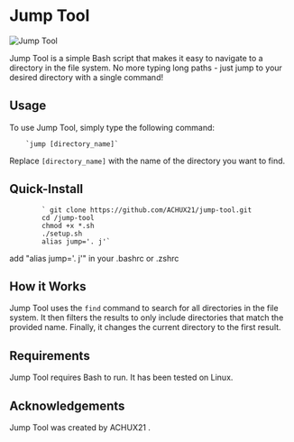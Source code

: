 # Jump Tool

![Jump Tool](https://upload.wikimedia.org/wikipedia/commons/thumb/2/28/HelloWorld.svg/2560px-HelloWorld.svg.png)

Jump Tool is a simple Bash script that makes it easy to navigate to a directory in the file system. No more typing long paths - just jump to your desired directory with a single command!

## Usage

To use Jump Tool, simply type the following command:

        `jump [directory_name]`

Replace `[directory_name]` with the name of the directory you want to find.

## Quick-Install

            ` git clone https://github.com/ACHUX21/jump-tool.git
            cd /jump-tool
            chmod +x *.sh
            ./setup.sh
            alias jump='. j'`
                
   add "alias jump='. j'" in your .bashrc or .zshrc

## How it Works

Jump Tool uses the `find` command to search for all directories in the file system. It then filters the results to only include directories that match the provided name. Finally, it changes the current directory to the first result.

## Requirements

Jump Tool requires Bash to run. It has been tested on Linux.


## Acknowledgements

Jump Tool was created by ACHUX21 . 
